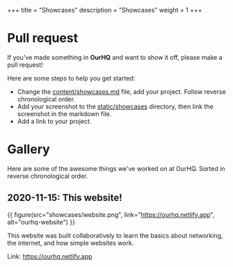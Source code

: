 +++
title = "Showcases"
description = "Showcases"
weight = 1
+++

# Pull request

If you've made something in **OurHQ** and want to show it off, please make a pull request!

Here are some steps to help you get started:

- Change the [content/showcases.md](https://github.com/ourhq/website/blob/master/content/showcases.md) file, add your project.
  Follow reverse chronological order.
- Add your screenshot to the [static/showcases](https://github.com/ourhq/tree/master/static/showcases) directory, then link the screenshot in the markdown file.
- Add a link to your project.

# Gallery

Here are some of the awesome things we've worked on at OurHQ.
Sorted in reverse chronological order.

## 2020-11-15: This website!

{{ figure(src="showcases/website.png", link="https://ourhq.netlify.app", alt="ourhq-website") }}

This website was built collaboratively to learn the basics about networking, the
internet, and how simple websites work.

Link: <https://ourhq.netlify.app>
